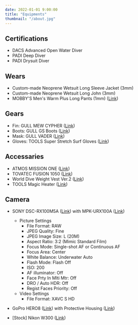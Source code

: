 ```yaml
---
date: 2022-01-01 9:00:00
title: "Equipments"
thumbnail: "/about.jpg"
---
```


## Certifications

- DACS Advanced Open Water Diver
- PADI Deep Diver
- PADI Drysuit Diver

## Wears

- Custom-made Neoprene Wetsuit Long Sleeve Jacket (3mm)
- Custom-made Neoprene Wetsuit Long John (3mm)
- MOBBY'S Men's Warm Plus Long Pants (1mm) ([Link](https://www.mobby.co.jp/products/warm_plus_men_lp/))

## Gears

- Fin: GULL MEW CYPHER ([Link](https://gull.kinugawa-net.co.jp/products/fins/mewcypher/))
- Boots: GULL GS Boots ([Link](https://gull.kinugawa-net.co.jp/products/boots_gloves/boots/mens/gsboots_m/))
- Mask: GULL VADER ([Link](https://gull.kinugawa-net.co.jp/products/mask/vader/))
- Gloves: TOOLS Super Stretch Surf Gloves ([Link](https://www.amazon.co.jp/dp/B00GCYSAZU))

## Accessaries

- ATMOS MISSION ONE ([Link](https://www.atmos.app/missionone/))
- TOVATEC FUSION 1050 ([Link](https://tovatec.com/collections/lights/products/fus1050))
- World Dive Weight Vest Ver.2 ([Link](https://www.amazon.co.jp/dp/B00EVEKSZI/))
- TOOLS Magic Heater ([Link](https://www.amazon.co.jp/dp/B00PRM3IAK))

## Camera

- SONY DSC-RX100M5A ([Link](https://www.sony.jp/cyber-shot/products/DSC-RX100M5A/spec.html)) with MPK-URX100A ([Link](https://www.sony.jp/cyber-shot/products/MPK-URX100A/))

  - Picture Settings
    - File Format: RAW
    - JPEG Quality: Fine
    - JPEG Image Size: L (20M)
    - Aspect Ratio: 3:2 (Mimic Standard Film)
    - Focus Mode: Single-shot AF or Continuous AF
    - Focus Area: Center
    - White Balance: Underwater Auto
    - Flash Mode: Flash Off
    - ISO: 200
    - AF illuminator: Off
    - Face Prty In Mlti Mtr: Off
    - DRO / Auto HDR: Off
    - Regist Faces Priority: Off
  - Video Settings
    - File Format: XAVC S HD

- GoPro HERO8 ([Link](https://gopro.com/en/us/shop/cameras/hero8-black/CHDHX-801-master.html)) with Protective Housing ([Link](https://gopro.com/en/us/shop/mounts-accessories/hero8-black-protective-housing/AJDIV-001.html))
- [Stock] Nikon W300 ([Link](https://www.nikon-image.com/products/compact/lineup/w300/spec.html))
